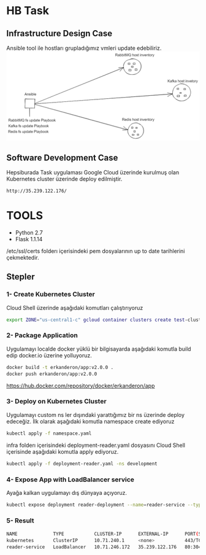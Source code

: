 # HB Task

## Infrastructure Design Case
Ansible tool ile hostları grupladığımız vmleri update edebiliriz.
![Ansible](https://raw.githubusercontent.com/erkanderon/hb-task-nginx-cert-reader/master/vm.png)

## Software Development Case

Hepsiburada Task uygulaması Google Cloud üzerinde kurulmuş olan Kubernetes cluster üzerinde deploy edilmiştir.
```sh
http://35.239.122.176/
```

# TOOLS
- Python 2.7
- Flask 1.1.14

/etc/ssl/certs folderı içerisindeki pem dosyalarının up to date tarihlerini çekmektedir.

## Stepler

### 1- Create Kubernetes Cluster

Cloud Shell üzerinde aşağıdaki komutları çalıştırıyoruz

```sh
export ZONE="us-central1-c" gcloud container clusters create test-cluster --num-nodes=2 --zone=$ZONE gcloud container clusters get-credentials test-cluster --zone=$ZONE
```

### 2- Package Application

Uygulamayı localde docker yüklü bir bilgisayarda aşağıdaki komutla build edip docker.io üzerine yolluyoruz.

```sh
docker build -t erkanderon/app:v2.0.0 . 
docker push erkanderon/app:v2.0.0
```

https://hub.docker.com/repository/docker/erkanderon/app

### 3- Deploy on Kubernetes Cluster

Uygulamayı custom ns ler dışındaki yarattığımız bir ns üzerinde deploy edeceğiz. İlk olarak aşağıdaki komutla namespace create ediyoruz

```sh
kubectl apply -f namespace.yaml
```

infra folderı içerisindeki deployment-reader.yaml dosyasını Cloud Shell içerisinde aşağıdaki komutla apply ediyoruz.
```sh
kubectl apply -f deployment-reader.yaml -ns development
```


### 4- Expose App with LoadBalancer service

Ayağa kalkan uygulamayı dış dünyaya açıyoruz.

```sh
kubectl expose deployment reader-deployment --name=reader-service --type=LoadBalancer --port 80 --target-port 8000
```

### 5- Result

```sh
NAME             TYPE           CLUSTER-IP      EXTERNAL-IP      PORT(S)        AGE
kubernetes       ClusterIP      10.71.240.1     <none>           443/TCP        12d
reader-service   LoadBalancer   10.71.246.172   35.239.122.176   80:30437/TCP   74m
```
